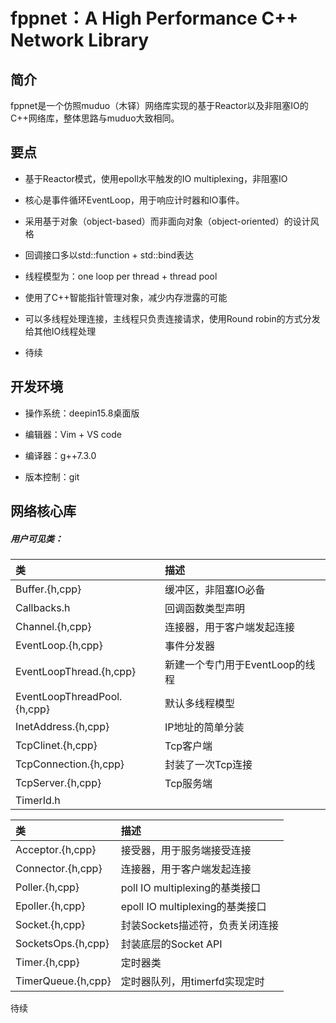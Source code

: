 # fppnet：A High Performance C++ Network Library

## 简介

fppnet是一个仿照muduo（木铎）网络库实现的基于Reactor以及非阻塞IO的C++网络库，整体思路与muduo大致相同。

## 要点

* 基于Reactor模式，使用epoll水平触发的IO multiplexing，非阻塞IO

* 核心是事件循环EventLoop，用于响应计时器和IO事件。

* 采用基于对象（object-based）而非面向对象（object-oriented）的设计风格

* 回调接口多以std::function + std::bind表达

* 线程模型为：one loop per thread + thread pool

* 使用了C++智能指针管理对象，减少内存泄露的可能

* 可以多线程处理连接，主线程只负责连接请求，使用Round robin的方式分发给其他IO线程处理

* 待续

## 开发环境

* 操作系统：deepin15.8桌面版

* 编辑器：Vim + VS code

* 编译器：g++7.3.0

* 版本控制：git

## 网络核心库

##### 用户可见类：


| 类             |       描述         |
| :------------   | :--------------  |
| Buffer.{h,cpp} | 缓冲区，非阻塞IO必备 |
|  Callbacks.h   | 回调函数类型声明                  |
| Channel.{h,cpp} | 连接器，用于客户端发起连接 |
| EventLoop.{h,cpp} | 事件分发器 |
| EventLoopThread.{h,cpp} |新建一个专门用于EventLoop的线程 |
| EventLoopThreadPool.{h,cpp} | 默认多线程模型 |
| InetAddress.{h,cpp} | IP地址的简单分装 |
| TcpClinet.{h,cpp} | Tcp客户端 |
| TcpConnection.{h,cpp} | 封装了一次Tcp连接 |
| TcpServer.{h,cpp} | Tcp服务端 |
| TimerId.h | |

| 类             |       描述         |
| :------------   | :--------------  |
| Acceptor.{h,cpp} | 接受器，用于服务端接受连接 |
| Connector.{h,cpp} | 连接器，用于客户端发起连接 |
| Poller.{h,cpp} | poll IO multiplexing的基类接口|
| Epoller.{h,cpp} | epoll IO multiplexing的基类接口 |
| Socket.{h,cpp} | 封装Sockets描述符，负责关闭连接 |
| SocketsOps.{h,cpp} | 封装底层的Socket API |
| Timer.{h,cpp} | 定时器类 |
| TimerQueue.{h,cpp} | 定时器队列，用timerfd实现定时 |

待续
